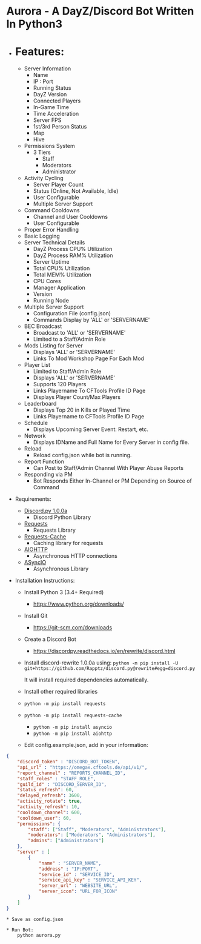 # Aurora - A DayZ/Discord Bot Written In Python3
* # Features:
    * Server Information
        * Name
        * IP : Port
        * Running Status
        * DayZ Version
        * Connected Players
        * In-Game Time
        * Time Acceleration
        * Server FPS
        * 1st/3rd Person Status
        * Map
        * Hive
	* Permissions System
		* 3 Tiers
			* Staff
			* Moderators
			* Administrator
    * Activity Cycling
        * Server Player Count
        * Status (Online, Not Available, Idle)
        * User Configurable
        * Multiple Server Support
    * Command Cooldowns
        * Channel and User Cooldowns
        * User Configurable
    * Proper Error Handling
    * Basic Logging
    * Server Technical Details
        * DayZ Process CPU% Utilization
        * DayZ Process RAM% Utilization
        * Server Uptime
        * Total CPU% Utilization
        * Total MEM% Utilization
        * CPU Cores
        * Manager Application
        * Version
        * Running Node
    * Multiple Server Support
        * Configuration File (config.json)
        * Commands Display by 'ALL' or 'SERVERNAME'
    * BEC Broadcast
        * Broadcast to 'ALL' or 'SERVERNAME'
        * Limited to a Staff/Admin Role
    * Mods Listing for Server
        * Displays 'ALL' or 'SERVERNAME'
        * Links To Mod Workshop Page For Each Mod
    * Player List
        * Limited to Staff/Admin Role
        * Displays 'ALL' or 'SERVERNAME'
        * Supports 120 Players
        * Links Playername To CFTools Profile ID Page
        * Displays Player Count/Max Players
    * Leaderboard
        * Displays Top 20 in Kills or Played Time
        * Links Playername to CFTools Profile ID Page
    * Schedule
        * Displays Upcoming Server Event: Restart, etc.
    * Network
        * Displays IDName and Full Name for Every Server in config file.
    * Reload
        * Reload config.json while bot is running.
    * Report Function
        * Can Post to Staff/Admin Channel With Player Abuse Reports
    * Responding via PM
        * Bot Responds Either In-Channel or PM Depending on Source of Command

* Requirements:
    * [Discord.py 1.0.0a](https://github.com/Rapptz/discord.py/tree/rewrite) 
        * Discord Python Library
    * [Requests](http://docs.python-requests.org/en/master/)
    	* Requests Library
    * [Requests-Cache](https://pypi.org/project/requests-cache/)
    	* Caching library for requests
    * [AIOHTTP](https://aiohttp.readthedocs.io/en/stable)
        * Asynchronous HTTP connections
    * [ASyncIO](https://docs.python.org/3/library/asyncio.html)
        * Asynchronous Library

* Installation Instructions:
    * Install Python 3 (3.4+ Required)
        * https://www.python.org/downloads/

	* Install Git
		* https://git-scm.com/downloads
    
    * Create a Discord Bot
        * https://discordpy.readthedocs.io/en/rewrite/discord.html

    * Install discord-rewrite 1.0.0a using:
        ```python -m pip install -U git+https://github.com/Rapptz/discord.py@rewrite#egg=discord.py```

        It will install required dependencies automatically.

    * Install other required libraries
	* ``` python -m pip install requests ```
	* ``` python -m pip install requests-cache ```
        * ``` python -m pip install asyncio ```
        * ``` python -m pip install aiohttp ```
    
    * Edit config.example.json, add in your information:

```json
{
	"discord_token" : "DISCORD_BOT_TOKEN",
	"api_url" : "https://omegax.cftools.de/api/v1/",
	"report_channel" : "REPORTS_CHANNEL_ID",
	"staff_roles" : "STAFF_ROLE",
	"guild_id" : "DISCORD_SERVER_ID",
	"status_refresh": 60,
	"delayed_refresh": 3600,
	"activity_rotate": true,
	"activity_refresh": 10,
	"cooldown_channel": 600,
	"cooldown_user": 60,
	"permissions": {
		"staff": ["Staff", "Moderators", "Administrators"],
		"moderators": ["Moderators", "Administrators"],
		"admins": ["Administrators"]
	},
	"server" : [
		{
			"name" : "SERVER_NAME",
			"address" : "IP:PORT",
			"service_id" : "SERVICE_ID",
			"service_api_key" : "SERVICE_API_KEY",
			"server_url" : "WEBSITE_URL",
			"server_icon": "URL_FOR_ICON"
		}
	]        
}
```

    * Save as config.json
    
    * Run Bot:
		python aurora.py

